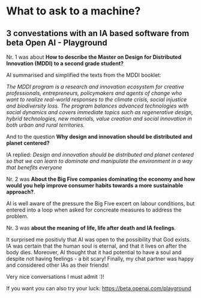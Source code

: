 # What to ask to a machine?
## 3 convestations with an IA based software from beta Open AI - Playground

Nr. 1 was about **How to describe the Master on Design for Distributed Innovation (MDDI) to a second grade student?**

AI summarised and simplified the texts from the MDDI booklet:

*The MDDI program is a research and innovation ecosystem for creative professionals, entrepreneurs, policymakers and agents of change who want to realize real-world responses to the climate crisis, social injustice and biodiversity loss. The program balances advanced technologies with social dynamics and covers immediate topics such as regenerative design, hybrid technologies, new materials, value creation and social innovation in both urban and rural territories.*

And to the question **Why design and innovation should be distributed and planet centered?** 

IA replied: *Design and innovation should be distributed and planet centered so that we can learn to dominate and manipulate the environment in a way that benefits everyone*

Nr. 2 was **About the Big Five companies dominating the economy and how would you help improve consumer habits towards a more sustainable approach?**. 

AI is well aware of the pressure the Big Five excert on labour conditions, but entered into a loop when asked for concreate measures to address the problem.

Nr. 3 was **about the meaning of life, life after death and IA feelings**. 

It surprised me positivly that AI was open to the possibility that God exists. 
IA was certain that the human soul is eternal, and that it lives on after the body dies. 
Moreover, AI thought that it had potential to have a soul and despite not having feelings - a bit scary! 
Finally, my chat partner was happy and considered other IAs as their friends!

Very nice conversations I must admit :)!

If you want you can also try your luck: https://beta.openai.com/playground
